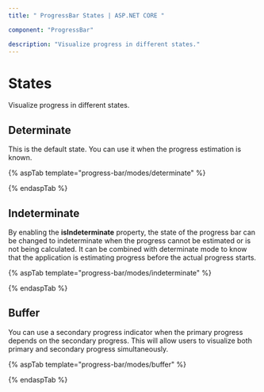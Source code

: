 ```yaml
---
title: " ProgressBar States | ASP.NET CORE "

component: "ProgressBar"

description: "Visualize progress in different states."
---
```


# States

Visualize progress in different states.

## Determinate

<!-- markdownlint-disable MD033 -->

This is the default state. You can use it when the progress estimation is known.

{% aspTab template="progress-bar/modes/determinate" %}

{% endaspTab %}

## Indeterminate

By enabling the **isIndeterminate** property, the state of the progress bar can be changed to indeterminate when the progress cannot be estimated or is not being calculated. It can be combined with determinate mode to know that the application is estimating progress before the actual progress starts.

{% aspTab template="progress-bar/modes/indeterminate" %}

{% endaspTab %}

## Buffer

<!-- markdownlint-disable MD033 -->
You can use a secondary progress indicator when the primary progress depends on the secondary progress. This will allow users to visualize both primary and secondary progress simultaneously.

{% aspTab template="progress-bar/modes/buffer" %}

{% endaspTab %}